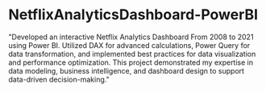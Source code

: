 # NetflixAnalyticsDashboard-PowerBI
"Developed an interactive Netflix Analytics Dashboard From 2008 to 2021 using Power BI. Utilized DAX for advanced calculations, Power Query for data transformation, and implemented best practices for data visualization and performance optimization. This project demonstrated my expertise in data modeling, business intelligence, and dashboard design to support data-driven decision-making."
